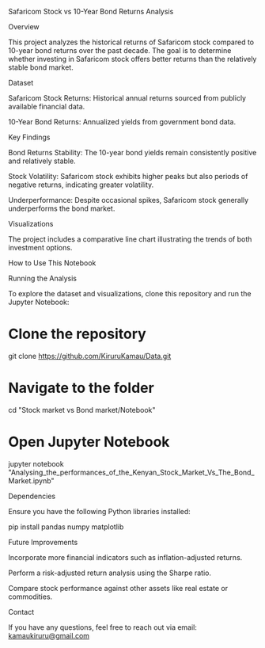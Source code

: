 Safaricom Stock vs 10-Year Bond Returns Analysis

Overview

This project analyzes the historical returns of Safaricom stock compared to 10-year bond returns over the past decade. The goal is to determine whether investing in Safaricom stock offers better returns than the relatively stable bond market.

Dataset

Safaricom Stock Returns: Historical annual returns sourced from publicly available financial data.

10-Year Bond Returns: Annualized yields from government bond data.

Key Findings

Bond Returns Stability: The 10-year bond yields remain consistently positive and relatively stable.

Stock Volatility: Safaricom stock exhibits higher peaks but also periods of negative returns, indicating greater volatility.

Underperformance: Despite occasional spikes, Safaricom stock generally underperforms the bond market.

Visualizations

The project includes a comparative line chart illustrating the trends of both investment options.



How to Use This Notebook

Running the Analysis

To explore the dataset and visualizations, clone this repository and run the Jupyter Notebook:

# Clone the repository
git clone https://github.com/KiruruKamau/Data.git

# Navigate to the folder
cd "Stock market vs Bond market/Notebook"

# Open Jupyter Notebook
jupyter notebook "Analysing_the_performances_of_the_Kenyan_Stock_Market_Vs_The_Bond_Market.ipynb"

Dependencies

Ensure you have the following Python libraries installed:

pip install pandas numpy matplotlib

Future Improvements

Incorporate more financial indicators such as inflation-adjusted returns.

Perform a risk-adjusted return analysis using the Sharpe ratio.

Compare stock performance against other assets like real estate or commodities.

Contact

If you have any questions, feel free to reach out via email: kamaukiruru@gmail.com

